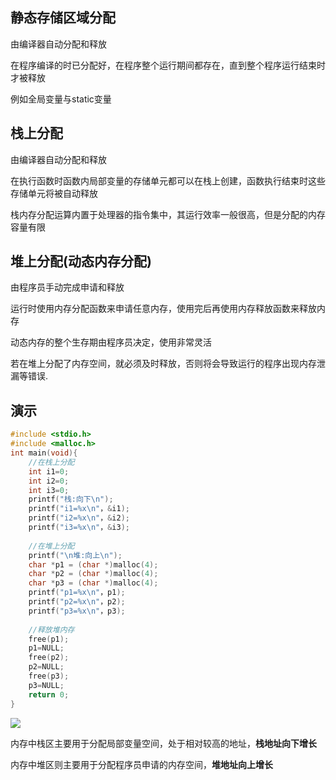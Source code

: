 <!--
 * @Description: 
 * @Version: 1.0
 * @Author: DaLao
 * @Email: dalao_li@163.com
 * @Date: 2021-02-11 21:50:35
 * @LastEditors: DaLao
 * @LastEditTime: 2021-11-27 00:29:28
-->

## 静态存储区域分配

由编译器自动分配和释放

在程序编译的时已分配好，在程序整个运行期间都存在，直到整个程序运行结束时才被释放

例如全局变量与static变量

## 栈上分配

由编译器自动分配和释放

在执行函数时函数内局部变量的存储单元都可以在栈上创建，函数执行结束时这些存储单元将被自动释放

栈内存分配运算内置于处理器的指令集中，其运行效率一般很高，但是分配的内存容量有限

## 堆上分配(动态内存分配)

由程序员手动完成申请和释放

运行时使用内存分配函数来申请任意内存，使用完后再使用内存释放函数来释放内存

动态内存的整个生存期由程序员决定，使用非常灵活

若在堆上分配了内存空间，就必须及时释放，否则将会导致运行的程序出现内存泄漏等错误.

## 演示

```c
#include <stdio.h>
#include <malloc.h>
int main(void){
    //在栈上分配
    int i1=0;
    int i2=0;
    int i3=0;
    printf("栈:向下\n");
    printf("i1=%x\n"，&i1);
    printf("i2=%x\n"，&i2);
    printf("i3=%x\n"，&i3);
     
    //在堆上分配
    printf("\n堆:向上\n");
    char *p1 = (char *)malloc(4);
    char *p2 = (char *)malloc(4);
    char *p3 = (char *)malloc(4);
    printf("p1=%x\n"，p1);
    printf("p2=%x\n"，p2);
    printf("p3=%x\n"，p3);
    
    //释放堆内存
    free(p1);
    p1=NULL;
    free(p2);
    p2=NULL;
    free(p3);
    p3=NULL;
    return 0;
}
```


![](https://cdn.hurra.ltd/img/20210212164733.png)


内存中栈区主要用于分配局部变量空间，处于相对较高的地址，**栈地址向下增长**

内存中堆区则主要用于分配程序员申请的内存空间，**堆地址向上增长**



